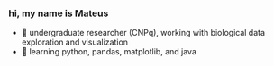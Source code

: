 ### hi, my name is Mateus

- 🔭 undergraduate researcher (CNPq), working with biological data exploration and visualization
- 🌱 learning python, pandas, matplotlib, and java

